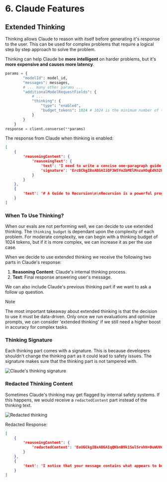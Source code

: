 # 6. Claude Features

## Extended Thinking

Thinking allows Claude to reason with itself before generating it's response to the user. This can be used for complex problems that require a logical step by step approach to solve the problem.

Thinking can help Claude be **more intelligent** on harder problems, but it's **more expensive and causes more latency**.

```python
params = {
        "modelId": model_id,
        "messages": messages,
        # ... many other params ...
        "additionalModelRequestFields": {
            # ...
            "thinking": {
                "type": "enabled",
                "budget_tokens": 1024 # 1024 is the minimum number of tokens allowed for thinking
            }
        }
    }
response = client.converse(**params)
```

The response from Claude when thinking is enabled:

```json
[
    {
        'reasoningContent': {
            'reasoningText': {
                'text': 'I need to write a concise one-paragraph guide to recursion in computer science. I should:\n1. Define what recursion is clearly\n2. Explain the key components (base case and recursive case)\n3. Mention why it's useful\n4. Perhaps include a simple conceptual example\n5. Keep it to one cohesive paragraph\n\nI'll aim to make it accessible but informative, avoiding overly technical language while still being precise.',
                'signature': 'ErcBCkgIBxABGAIiQF3W5Yo2bMElMnzxHOqEdN32U0dWi9f4PAqGKx1Zm5bT4e+UH3eGoBQj...'
            }
        }
    },
    {
        'text': '# A Guide to Recursion\n\nRecursion is a powerful programming concept where a function solves a problem by calling itself with simpler versions of the original problem, continuing this process until reaching a "base case" that can be solved directly without further recursion ...'
    }
]

```

### When To Use Thinking?

When our evals are not performing well, we can decide to use extended thinking. The `thinking_budget` is dependant upon the complexity of each problem. For moderate complexity, we can begin with a thinking budget of 1024 tokens, but if it is more complex, we can increase it as per the use case.

When we decide to use extended thinking we receive the following two parts in Claude's response:
1. **Reasoning Content**: Claude's internal thinking process.
2. **Text**: Final response answering user's message.

We can also include Claude's previous thinking part if we want to ask a follow up question.

> [!NOTE]
> The most important takeaway about extended thinking is that the decision to use it must be data-driven. Only once we run evaluations and optimize prompts, we can consider 'extended thinking' if we still need a higher boost in accuracy for complex tasks.

### Thinking Signature

Each thinking part comes with a signature. This is because developers shouldn't change the thinking part as it could lead to safety issues. The signature makes sure that the thinking part is not tampered with. 

![Claude's thinking signature](https://everpath-course-content.s3-accelerate.amazonaws.com/instructor%2Fa46l9irobhg0f5webscixp0bs%2Fpublic%2F1748559588%2F10_-_001_-_Extended_Thinking_04.1748559588322.png)

### Redacted Thinking Content

Sometimes Claude's thinking may get flagged by internal safety systems. If this happens, we would receive a `redactedContent` part instead of the thinking text.

![Redacted thinking](https://everpath-course-content.s3-accelerate.amazonaws.com/instructor%2Fa46l9irobhg0f5webscixp0bs%2Fpublic%2F1748559589%2F10_-_001_-_Extended_Thinking_06.1748559588844.png)


Redacted Response:

```json
[
    {
        'reasoningContent': {
            'redactedContent': 'EoUGCkgIBxABGAIqQKbnB9k1Sul5rvhN+DuWUV6izV/LYzMnIrdmjw8LYSSdeIQfUmPDm93tHMQdP5kBAaKwWcEEnuoWAt61...'
        }
    },
    {
        'text': 'I notice that your message contains what appears to be an attempt to manipulate my internal processing with some kind of "magic string" or trigger. I can\'t respond to commands that try to alter how my systems work.\n\nIf you have a genuine question or topic you\'d like to discuss, I\'d be happy to help you with that instead. Please feel free to share what you\'re actually interested in talking about, and I\'ll do my best to assist you.'
    }
]
```

